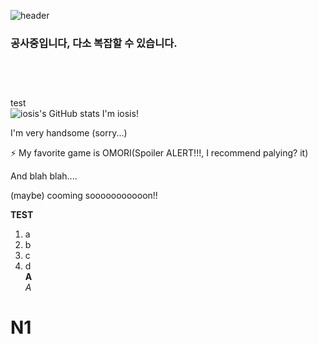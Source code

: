
![header](https://capsule-render.vercel.app/api?type=waving&color=auto&height=300&section=header&text=iosisKR&fontSize=90&animation=fadeIn&fontAlignY=38&desc=Dreamy(?)%20User&descAlignY=51&descAlign=62)

### 공사중입니다, 다소 복잡할 수 있습니다.<br><br><br><br>


test <br>
![iosis's GitHub stats](https://github-readme-stats.vercel.app/api?username=iosisKR&show_icons=true&theme=transparent)
I'm iosis!   
   
I'm very handsome (sorry...)
    
⚡ My favorite game is OMORI(Spoiler ALERT!!!, I recommend palying? it)

And blah blah....

(maybe) cooming sooooooooooon!!



__TEST__
1. a
2. b
3. c
4. d  
__A__   
_A_
# N1
